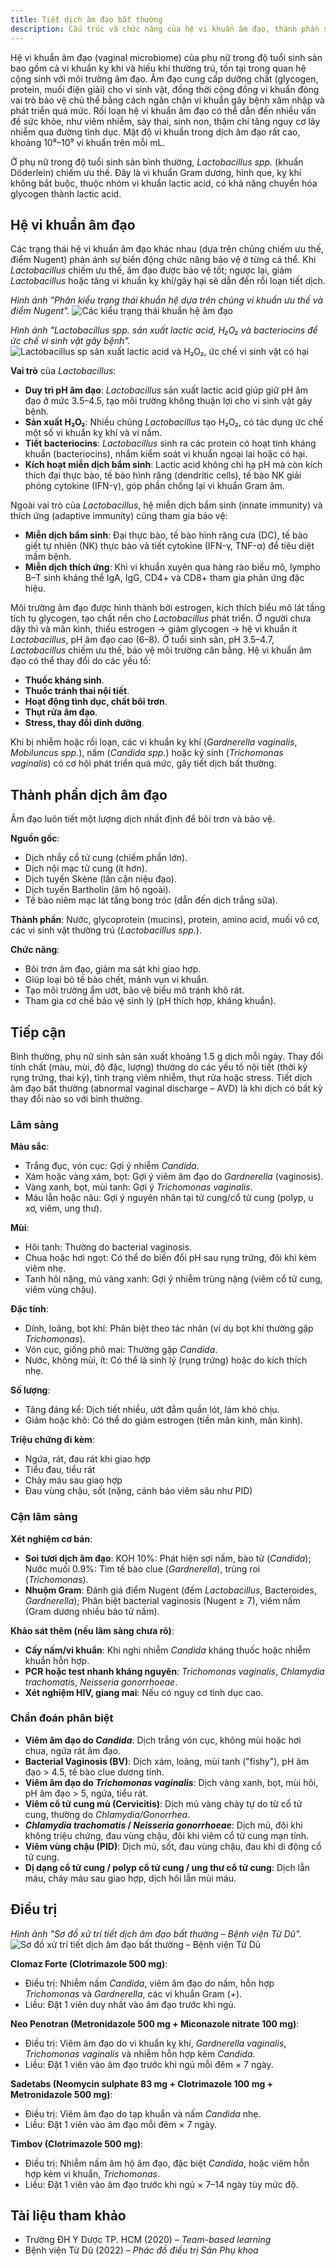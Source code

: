 ```yaml
---
title: Tiết dịch âm đạo bất thường
description: Cấu trúc và chức năng của hệ vi khuẩn âm đạo, thành phần sinh lý của dịch tiết âm đạo, nguyên nhân và phân loại các rối loạn tiết dịch, cùng hướng xử trí và các biệt dược thường dùng.
---
```


Hệ vi khuẩn âm đạo (vaginal microbiome) của phụ nữ trong độ tuổi sinh sản bao gồm cả vi khuẩn kỵ khí và hiếu khí thường trú, tồn tại trong quan hệ cộng sinh với môi trường âm đạo. Âm đạo cung cấp dưỡng chất (glycogen, protein, muối điện giải) cho vi sinh vật, đồng thời cộng đồng vi khuẩn đóng vai trò bảo vệ chủ thể bằng cách ngăn chặn vi khuẩn gây bệnh xâm nhập và phát triển quá mức. Rối loạn hệ vi khuẩn âm đạo có thể dẫn đến nhiều vấn đề sức khỏe, như viêm nhiễm, sảy thai, sinh non, thậm chí tăng nguy cơ lây nhiễm qua đường tình dục. Mật độ vi khuẩn trong dịch âm đạo rất cao, khoảng 10⁸–10⁹ vi khuẩn trên mỗi mL.

Ở phụ nữ trong độ tuổi sinh sản bình thường, _Lactobacillus spp._ (khuẩn Döderlein) chiếm ưu thế. Đây là vi khuẩn Gram dương, hình que, kỵ khí không bắt buộc, thuộc nhóm vi khuẩn lactic acid, có khả năng chuyển hóa glycogen thành lactic acid.

## Hệ vi khuẩn âm đạo

Các trạng thái hệ vi khuẩn âm đạo khác nhau (dựa trên chủng chiếm ưu thế, điểm Nugent) phản ánh sự biến động chức năng bảo vệ ở từng cá thể. Khi _Lactobacillus_ chiếm ưu thế, âm đạo được bảo vệ tốt; ngược lại, giảm _Lactobacillus_ hoặc tăng vi khuẩn kỵ khí/gây hại sẽ dẫn đến rối loạn tiết dịch.

_Hình ảnh "Phân kiểu trạng thái khuẩn hệ dựa trên chủng vi khuẩn ưu thế và điểm Nugent"._
![Các kiểu trạng thái khuẩn hệ âm đạo](./_images/tiet-dich-am-dao-bat-thuong/cac-trang-thai-khuan-he-am-dao.png)

_Hình ảnh "Lactobacillus spp. sản xuất lactic acid, H₂O₂ và bacteriocins để ức chế vi sinh vật gây bệnh"._
![Lactobacillus sp sản xuất lactic acid và H₂O₂, ức chế vi sinh vật có hại](./_images/tiet-dich-am-dao-bat-thuong/lactobacillus-sp-san-xuat-acid-lactic-h2o2.png)

**Vai trò** của _Lactobacillus_:

- **Duy trì pH âm đạo**: _Lactobacillus_ sản xuất lactic acid giúp giữ pH âm đạo ở mức 3.5–4.5, tạo môi trường không thuận lợi cho vi sinh vật gây bệnh.
- **Sản xuất H₂O₂**: Nhiều chủng _Lactobacillus_ tạo H₂O₂, có tác dụng ức chế một số vi khuẩn kỵ khí và vi nấm.
- **Tiết bacteriocins**: _Lactobacillus_ sinh ra các protein có hoạt tính kháng khuẩn (bacteriocins), nhắm kiểm soát vi khuẩn ngoại lai hoặc có hại.
- **Kích hoạt miễn dịch bẩm sinh**: Lactic acid không chỉ hạ pH mà còn kích thích đại thực bào, tế bào hình răng (dendritic cells), tế bào NK giải phóng cytokine (IFN-γ), góp phần chống lại vi khuẩn Gram âm.

Ngoài vai trò của _Lactobacillus_, hệ miễn dịch bẩm sinh (innate immunity) và thích ứng (adaptive immunity) cũng tham gia bảo vệ:

- **Miễn dịch bẩm sinh**: Đại thực bào, tế bào hình răng cưa (DC), tế bào giết tự nhiên (NK) thực bào và tiết cytokine (IFN-γ, TNF-α) để tiêu diệt mầm bệnh.
- **Miễn dịch thích ứng**: Khi vi khuẩn xuyên qua hàng rào biểu mô, lympho B–T sinh kháng thể IgA, IgG, CD4+ và CD8+ tham gia phản ứng đặc hiệu.

Môi trường âm đạo được hình thành bởi estrogen, kích thích biểu mô lát tầng tích tụ glycogen, tạo chất nền cho _Lactobacillus_ phát triển. Ở người chưa dậy thì và mãn kinh, thiếu estrogen → giảm glycogen → hệ vi khuẩn ít _Lactobacillus_, pH âm đạo cao (6–8). Ở tuổi sinh sản, pH 3.5–4.7, _Lactobacillus_ chiếm ưu thế, bảo vệ môi trường cân bằng. Hệ vi khuẩn âm đạo có thể thay đổi do các yếu tố:

- **Thuốc kháng sinh**.
- **Thuốc tránh thai nội tiết**.
- **Hoạt động tình dục, chất bôi trơn**.
- **Thụt rửa âm đạo**.
- **Stress, thay đổi dinh dưỡng**.

Khi bị nhiễm hoặc rối loạn, các vi khuẩn kỵ khí (_Gardnerella vaginalis_, _Mobiluncus spp._), nấm (_Candida spp._) hoặc ký sinh (_Trichomonas vaginalis_) có cơ hội phát triển quá mức, gây tiết dịch bất thường.

## Thành phần dịch âm đạo

Âm đạo luôn tiết một lượng dịch nhất định để bôi trơn và bảo vệ.

**Nguồn gốc**:

- Dịch nhầy cổ tử cung (chiếm phần lớn).
- Dịch nội mạc tử cung (ít hơn).
- Dịch tuyến Skène (lân cận niệu đạo).
- Dịch tuyến Bartholin (âm hộ ngoài).
- Tế bào niêm mạc lát tầng bong tróc (dẫn đến dịch trắng sữa).

**Thành phần**: Nước, glycoprotein (mucins), protein, amino acid, muối vô cơ, các vi sinh vật thường trú (_Lactobacillus spp._).

**Chức năng**:

- Bôi trơn âm đạo, giảm ma sát khi giao hợp.
- Giúp loại bỏ tế bào chết, mảnh vụn vi khuẩn.
- Tạo môi trường ẩm ướt, bảo vệ biểu mô tránh khô rát.
- Tham gia cơ chế bảo vệ sinh lý (pH thích hợp, kháng khuẩn).

## Tiếp cận

Bình thường, phụ nữ sinh sản sản xuất khoảng 1.5 g dịch mỗi ngày. Thay đổi tính chất (màu, mùi, độ đặc, lượng) thường do các yếu tố nội tiết (thời kỳ rụng trứng, thai kỳ), tình trạng viêm nhiễm, thụt rửa hoặc stress. Tiết dịch âm đạo bất thường (abnormal vaginal discharge – AVD) là khi dịch có bất kỳ thay đổi nào so với bình thường.

### Lâm sàng

**Màu sắc**:

- Trắng đục, vón cục: Gợi ý nhiễm _Candida_.
- Xám hoặc vàng xám, bọt: Gợi ý viêm âm đạo do _Gardnerella_ (vaginosis).
- Vàng xanh, bọt, mùi tanh: Gợi ý _Trichomonas vaginalis_.
- Máu lẫn hoặc nâu: Gợi ý nguyên nhân tại tử cung/cổ tử cung (polyp, u xơ, viêm, ung thư).

**Mùi**:

- Hôi tanh: Thường do bacterial vaginosis.
- Chua hoặc hơi ngọt: Có thể do biến đổi pH sau rụng trứng, đôi khi kèm viêm nhẹ.
- Tanh hôi nặng, mủ vàng xanh: Gợi ý nhiễm trùng nặng (viêm cổ tử cung, viêm vùng chậu).

**Đặc tính**:

- Dính, loãng, bọt khí: Phân biệt theo tác nhân (ví dụ bọt khí thường gặp _Trichomonas_).
- Vón cục, giống phô mai: Thường gặp _Candida_.
- Nước, không mùi, ít: Có thể là sinh lý (rụng trứng) hoặc do kích thích nhẹ.

**Số lượng**:

- Tăng đáng kể: Dịch tiết nhiều, ướt đẫm quần lót, làm khó chịu.
- Giảm hoặc khô: Có thể do giảm estrogen (tiền mãn kinh, mãn kinh).

**Triệu chứng đi kèm**:

- Ngứa, rát, đau rát khi giao hợp
- Tiểu đau, tiểu rát
- Chảy máu sau giao hợp
- Đau vùng chậu, sốt (nặng, cảnh báo viêm sâu như PID)

### Cận lâm sàng

**Xét nghiệm cơ bản**:

- **Soi tươi dịch âm đạo**: KOH 10%: Phát hiện sợi nấm, bào tử (_Candida_); Nước muối 0.9%: Tìm tế bào clue (_Gardnerella_), trùng roi (_Trichomonas_).
- **Nhuộm Gram**: Đánh giá điểm Nugent (đếm _Lactobacillus_, Bacteroides, _Gardnerella_); Phân biệt bacterial vaginosis (Nugent ≥ 7), viêm nấm (Gram dương nhiều bào tử nấm).

**Khảo sát thêm (nếu lâm sàng chưa rõ)**:

- **Cấy nấm/vi khuẩn**: Khi nghi nhiễm _Candida_ kháng thuốc hoặc nhiễm khuẩn hỗn hợp.
- **PCR hoặc test nhanh kháng nguyên**: _Trichomonas vaginalis_, _Chlamydia trachomatis_, _Neisseria gonorrhoeae_.
- **Xét nghiệm HIV, giang mai**: Nếu có nguy cơ tình dục cao.

### Chẩn đoán phân biệt

- **Viêm âm đạo do _Candida_**: Dịch trắng vón cục, không mùi hoặc hơi chua, ngứa rát âm đạo.
- **Bacterial Vaginosis (BV)**: Dịch xám, loãng, mùi tanh ("fishy"), pH âm đạo > 4.5, tế bào clue dương tính.
- **Viêm âm đạo do _Trichomonas vaginalis_**: Dịch vàng xanh, bọt, mùi hôi, pH âm đạo > 5, ngứa, tiểu rát.
- **Viêm cổ tử cung mủ (Cervicitis)**: Dịch mủ vàng chảy tự do từ cổ tử cung, thường do _Chlamydia/Gonorrhea_.
- **_Chlamydia trachomatis_ / _Neisseria gonorrhoeae_**: Dịch mủ, đôi khi không triệu chứng, đau vùng chậu, đôi khi viêm cổ tử cung mạn tính.
- **Viêm vùng chậu (PID)**: Dịch mủ, sốt, đau vùng chậu, đau khi di động cổ tử cung.
- **Dị dạng cổ tử cung / polyp cổ tử cung / ung thư cổ tử cung**: Dịch lẫn máu, chảy máu sau giao hợp, dịch hôi lẫn mùi máu.

## Điều trị

_Hình ảnh "Sơ đồ xử trí tiết dịch âm đạo bất thường – Bệnh viện Từ Dũ"._
![Sơ đồ xử trí tiết dịch âm đạo bất thường – Bệnh viện Từ Dũ](./_images/tiet-dich-am-dao-bat-thuong/so-do-xu-tri-tiet-dich-am-dao-bat-thuong.jpg)

**Clomaz Forte (Clotrimazole 500 mg)**:

- Điều trị: Nhiễm nấm _Candida_, viêm âm đạo do nấm, hỗn hợp _Trichomonas_ và _Gardnerella_, các vi khuẩn Gram (+).
- Liều: Đặt 1 viên duy nhất vào âm đạo trước khi ngủ.

**Neo Penotran (Metronidazole 500 mg + Miconazole nitrate 100 mg)**:

- Điều trị: Viêm âm đạo do vi khuẩn kỵ khí, _Gardnerella vaginalis_, _Trichomonas vaginalis_ và nhiễm hỗn hợp kèm _Candida_.
- Liều: Đặt 1 viên vào âm đạo trước khi ngủ mỗi đêm × 7 ngày.

**Sadetabs (Neomycin sulphate 83 mg + Clotrimazole 100 mg + Metronidazole 500 mg)**:

- Điều trị: Viêm âm đạo do tạp khuẩn và nấm _Candida_ nhẹ.
- Liều: Đặt 1 viên vào âm đạo mỗi đêm × 7 ngày.

**Timbov (Clotrimazole 500 mg)**:

- Điều trị: Nhiễm nấm âm hộ âm đạo, đặc biệt _Candida_, hoặc viêm hỗn hợp kèm vi khuẩn, _Trichomonas_.
- Liều: Đặt 1 viên vào âm đạo trước khi ngủ × 7–14 ngày tùy mức độ.

## Tài liệu tham khảo

- Trường ĐH Y Dược TP. HCM (2020) – _Team-based learning_
- Bệnh viện Từ Dũ (2022) – _Phác đồ điều trị Sản Phụ khoa_
